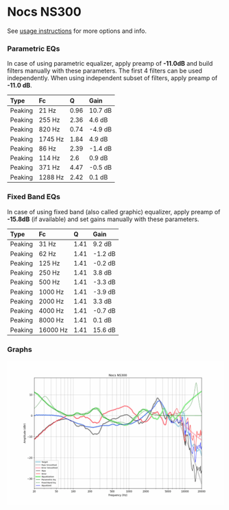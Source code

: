 # Nocs NS300
See [usage instructions](https://github.com/jaakkopasanen/AutoEq#usage) for more options and info.

### Parametric EQs
In case of using parametric equalizer, apply preamp of **-11.0dB** and build filters manually
with these parameters. The first 4 filters can be used independently.
When using independent subset of filters, apply preamp of **-11.0 dB**.

| Type    | Fc      |    Q | Gain    |
|:--------|:--------|:-----|:--------|
| Peaking | 21 Hz   | 0.96 | 10.7 dB |
| Peaking | 255 Hz  | 2.36 | 4.6 dB  |
| Peaking | 820 Hz  | 0.74 | -4.9 dB |
| Peaking | 1745 Hz | 1.84 | 4.9 dB  |
| Peaking | 86 Hz   | 2.39 | -1.4 dB |
| Peaking | 114 Hz  | 2.6  | 0.9 dB  |
| Peaking | 371 Hz  | 4.47 | -0.5 dB |
| Peaking | 1288 Hz | 2.42 | 0.1 dB  |

### Fixed Band EQs
In case of using fixed band (also called graphic) equalizer, apply preamp of **-15.8dB**
(if available) and set gains manually with these parameters.

| Type    | Fc       |    Q | Gain    |
|:--------|:---------|:-----|:--------|
| Peaking | 31 Hz    | 1.41 | 9.2 dB  |
| Peaking | 62 Hz    | 1.41 | -1.2 dB |
| Peaking | 125 Hz   | 1.41 | -0.2 dB |
| Peaking | 250 Hz   | 1.41 | 3.8 dB  |
| Peaking | 500 Hz   | 1.41 | -3.3 dB |
| Peaking | 1000 Hz  | 1.41 | -3.9 dB |
| Peaking | 2000 Hz  | 1.41 | 3.3 dB  |
| Peaking | 4000 Hz  | 1.41 | -0.7 dB |
| Peaking | 8000 Hz  | 1.41 | 0.1 dB  |
| Peaking | 16000 Hz | 1.41 | 15.6 dB |

### Graphs
![](./Nocs%20NS300.png)